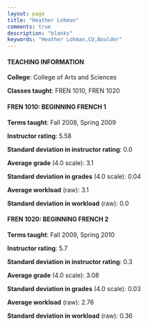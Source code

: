 ```yaml
---
layout: page
title: "Heather Lohman" 
comments: true
description: "blanks"
keywords: "Heather Lohman,CU,Boulder"
---
```

<head>
<script src="https://ajax.googleapis.com/ajax/libs/jquery/2.1.3/jquery.min.js"></script>
<script src="https://dl.dropboxusercontent.com/s/pc42nxpaw1ea4o9/highcharts.js?dl=0"></script>
<!-- <script src="../assets/js/highcharts.js"></script> -->
<style type="text/css">@font-face {
	font-family: "Bebas Neue";
	src: url(https://www.filehosting.org/file/details/544349/BebasNeue Regular.otf) format("opentype");
	}
	h1.Bebas { 
		font-family: "Bebas Neue", Verdana, Tahoma;
	}
</style>
</head>
	   
#### TEACHING INFORMATION

**College**: College of Arts and Sciences

**Classes taught**: FREN 1010, FREN 1020

#### FREN 1010: BEGINNING FRENCH 1

**Terms taught**: Fall 2008, Spring 2009

**Instructor rating**: 5.58

**Standard deviation in instructor rating**: 0.0

**Average grade** (4.0 scale): 3.1

**Standard deviation in grades** (4.0 scale): 0.04

**Average workload** (raw): 3.1

**Standard deviation in workload** (raw): 0.0

#### FREN 1020: BEGINNING FRENCH 2

**Terms taught**: Fall 2009, Spring 2010

**Instructor rating**: 5.7

**Standard deviation in instructor rating**: 0.3

**Average grade** (4.0 scale): 3.08

**Standard deviation in grades** (4.0 scale): 0.03

**Average workload** (raw): 2.76

**Standard deviation in workload** (raw): 0.36


